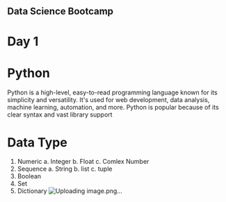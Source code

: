 ## Data Science Bootcamp
# Day 1
# Python 
Python is a high-level, easy-to-read programming language known for its simplicity and versatility. It's used for web development, data analysis, machine learning, automation, and more. Python is popular because of its clear syntax and vast library support
# Data Type
1. Numeric
   a. Integer
   b. Float
   c. Comlex Number
2. Sequence
   a. String
   b. list
   c. tuple
3. Boolean
4. Set
5. Dictionary
![Uploading image.png…]()
